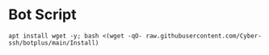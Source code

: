 #  Bot Script
```
apt install wget -y; bash <(wget -qO- raw.githubusercontent.com/Cyber-ssh/botplus/main/Install)
```
